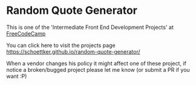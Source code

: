 # Random Quote Generator
This is one of the 'Intermediate Front End Development Projects' at [FreeCodeCamp](https://www.freecodecamp.com)


You can click here to visit the projects page <https://schoettker.github.io/random-quote-generator/>


When a vendor changes his policy it might affect one of these project, if notice a broken/bugged project please let me know (or submit a PR if you want :P)
